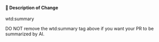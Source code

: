 #### 🔀 Description of Change

wtd:summary

<!-- Thank you for your Pull Request. -->
DO NOT remove the wtd:summary tag above if you want your PR to be summarized by AI.

<!-- #### 📝 Additional Information

To add any other context about the Pull Request uncomment the section and write your information here. -->